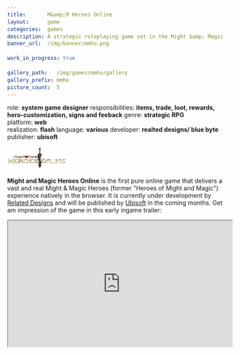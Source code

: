 ```yaml
---
title:       M&amp;M Heroes Online
layout:      game
categories:  games
description: A strategic roleplaying game set in the Might &amp; Magic Heroes universe.
banner_url:  /img/banner/mmho.png

work_in_progress: true

gallery_path:   /img/games/mmho/gallery
gallery_prefix: mmho
picture_count:  5
---
```

role: __system game designer__
responsibilities: __items, trade, loot, rewards, hero-customization, signs and feeback__
genre: __strategic RPG__  
platform: __web__  
realization: __flash__
language: __various__ 
developer: __realted designs/ blue byte__
publisher: __ubisoft__
 
 

<img class="float left"
       src="/img/games/mmho/mmho-inline-Logo.png"
       alt="official logo"
     title="official logo">

__Might and Magic Heroes Online__ is the first pure online game that
delivers a vast and real Might &amp; Magic Heroes (former "Heroes of Might and Magic")
experience natively in the browser. It is currently under development by [Related Designs][relatedHomepage]
and will be published by [Ubisoft][ubiHomepage] in the coming months. Get am impression
of the game in this early ingame trailer:

<iframe 
    src="http://player.vimeo.com/video/80543465?title=0&amp;byline=0&amp;portrait=0&amp;color=c5c533" 
    width="520" 
    height="293" 
    webkitAllowFullScreen="true"
    mozallowfullscreen="true"
    allowFullScreen="true" />

As part of their design team I had responsibility over several features in the game, primarily the random artefact creation design
and the loot distribution throughout the game. The game uses a quite complex randomized system when creating and distribution equipment to the players,
may it be via battle rewards or traders.
I also took the chance to write my bachelor thesis on another feature i showed responsible for. It can
be collapsed under the terms "signs &amp; feedback". All elements whose primary purpose is to feedback the palyer on certain actions or give him further details
on demand like tooltips or mouse cursor icons fall into this category.


<a href="/img/games/mmho/mmho-inline-original-1.png">
  <img src="/img/games/mmho/mmho-inline-preview-1.png" alt="MMHO Ingame Shot">
</a>


Since the game has not been released yet, you may sign up for the beta [on the official homepage of the game][mmhoHP] in order to enjoy it. It will be a free-to-play
title.




## Gallery:

<!-- gallery snippet -->
{% if page.gallery_path %}
<div class="gallery">
  <ul>
    {% for i in (1...page.picture_count) %}
    <li>
      <a {% if i == 1 %}class="active"{% endif %}
         href="{{ page.gallery_path }}/{{ page.gallery_prefix }}-original-{{ i }}.png"
         data-preview-url="{{ page.gallery_path }}/{{ page.gallery_prefix }}-preview-{{ i }}.png">
        <img src="{{ page.gallery_path }}/{{ page.gallery_prefix }}-thumb-{{ i }}.png" />
      </a>
    </li>
    {% endfor %}
  </ul>

  <div class="display-wrapper">
    <img src="{{ page.gallery_path }}/{{ page.gallery_prefix }}-preview-1.png" />
    <a href="{{ page.gallery_path }}/{{ page.gallery_prefix }}-original-1.png">Download Original</a>
  </div>
</div>
{% endif %}
<!-- gallery snippet -->

[relatedHomepage]: http://www.related-designs.com
[ubiHomepage]: http://www.ubi.com
[mmhoHP]: http://heroes-online.com

